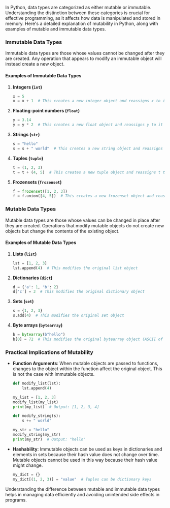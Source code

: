 In Python, data types are categorized as either mutable or immutable. Understanding the distinction between these categories is crucial for effective programming, as it affects how data is manipulated and stored in memory. Here's a detailed explanation of mutability in Python, along with examples of mutable and immutable data types.

### Immutable Data Types

Immutable data types are those whose values cannot be changed after they are created. Any operation that appears to modify an immutable object will instead create a new object.

#### Examples of Immutable Data Types

1. **Integers (`int`)**
   ```python
   x = 5
   x = x + 1  # This creates a new integer object and reassigns x to it
   ```

2. **Floating-point numbers (`float`)**
   ```python
   y = 3.14
   y = y * 2  # This creates a new float object and reassigns y to it
   ```

3. **Strings (`str`)**
   ```python
   s = "hello"
   s = s + " world"  # This creates a new string object and reassigns s to it
   ```

4. **Tuples (`tuple`)**
   ```python
   t = (1, 2, 3)
   t = t + (4, 5)  # This creates a new tuple object and reassigns t to it
   ```

5. **Frozensets (`frozenset`)**
   ```python
   f = frozenset([1, 2, 3])
   f = f.union([4, 5])  # This creates a new frozenset object and reassigns f to it
   ```

### Mutable Data Types

Mutable data types are those whose values can be changed in place after they are created. Operations that modify mutable objects do not create new objects but change the contents of the existing object.

#### Examples of Mutable Data Types

1. **Lists (`list`)**
   ```python
   lst = [1, 2, 3]
   lst.append(4)  # This modifies the original list object
   ```

2. **Dictionaries (`dict`)**
   ```python
   d = {'a': 1, 'b': 2}
   d['c'] = 3  # This modifies the original dictionary object
   ```

3. **Sets (`set`)**
   ```python
   s = {1, 2, 3}
   s.add(4)  # This modifies the original set object
   ```

4. **Byte arrays (`bytearray`)**
   ```python
   b = bytearray(b"hello")
   b[0] = 72  # This modifies the original bytearray object (ASCII of 'H')
   ```

### Practical Implications of Mutability

- **Function Arguments**: When mutable objects are passed to functions, changes to the object within the function affect the original object. This is not the case with immutable objects.
  ```python
  def modify_list(lst):
      lst.append(4)

  my_list = [1, 2, 3]
  modify_list(my_list)
  print(my_list)  # Output: [1, 2, 3, 4]

  def modify_string(s):
      s += " world"

  my_str = "hello"
  modify_string(my_str)
  print(my_str)  # Output: "hello"
  ```

- **Hashability**: Immutable objects can be used as keys in dictionaries and elements in sets because their hash value does not change over time. Mutable objects cannot be used in this way because their hash value might change.
  ```python
  my_dict = {}
  my_dict[(1, 2, 3)] = "value"  # Tuples can be dictionary keys
  ```

Understanding the difference between mutable and immutable data types helps in managing data efficiently and avoiding unintended side effects in programs.